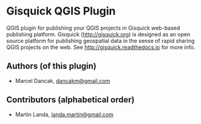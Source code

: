 # Gisquick QGIS Plugin

QGIS plugin for publishing your QGIS projects in Gisquick web-based
publishing platform. Gisquick (<a
href="http://gisquick.org">http://gisquick.org</a>) is designed as an
open source platform for publishing geospatial data in the sense of
rapid sharing QGIS projects on the web. See <a
href="http://gisquick.readthedocs.io">http://gisquick.readthedocs.io</a>
for more info.

## Authors (of this plugin)
 * Marcel Dancak, dancakm@gmail.com

## Contributors (alphabetical order)
 * Martin Landa, landa.martin@gmail.com
